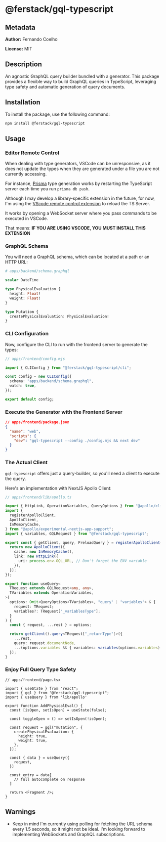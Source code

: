 # @ferstack/gql-typescript

## Metadata

**Author:** Fernando Coelho

**License:** MIT

## Description

An agnostic GraphQL query builder bundled with a generator. This package provides a flexible way to build GraphQL queries in TypeScript, leveraging type safety and automatic generation of query documents.

## Installation

To install the package, use the following command:

```sh
npm install @ferstack/gql-typescript
```

## Usage

### Editor Remote Control

When dealing with type generators, VSCode can be unresponsive, as it does not update the types when they are generated under a file you are not currently accessing.

For instance, [Prisma](https://www.prisma.io/) type generation works by restarting the TypeScript server each time you run `prisma db push`.

Although I may develop a library-specific extension in the future, for now, I'm using the [VScode remote control extension](https://marketplace.visualstudio.com/items?itemName=eliostruyf.vscode-remote-control) to reload the TS Server.

It works by opening a WebSocket server where you pass commands to be executed in VSCode.

That means: **IF YOU ARE USING VSCODE, YOU MUST INSTALL THIS EXTENSION**

### GraphQL Schema

You will need a GraphQL schema, which can be located at a path or an HTTP URL:

```graphql
# apps/backend/schema.graphql

scalar DateTime

type PhysicalEvaluation {
  height: Float!
  weight: Float!
}

type Mutation {
  createPhysicalEvaluation: PhysicalEvaluation!
}
```

### CLI Configuration

Now, configure the CLI to run with the frontend server to generate the types:

```typescript
// apps/frontend/config.mjs

import { CLIConfig } from "@ferstack/gql-typescript/cli";

const config = new CLIConfig({
  schema: "apps/backend/schema.graphql",
  watch: true,
});

export default config;
```

### Execute the Generator with the Frontend Server

```json
// apps/frontend/package.json
{
  "name": "web",
  "scripts": {
    "dev": "gql-typescript --config ./config.mjs && next dev"
  }
}
```

### The Actual Client

`gql-typescript` offers just a query-builder, so you'll need a client to execute the query.

Here's an implementation with NextJS Apollo Client:

```typescript
// apps/frontend/lib/apollo.ts

import { HttpLink, OperationVariables, QueryOptions } from "@apollo/client";
import {
  registerApolloClient,
  ApolloClient,
  InMemoryCache,
} from "@apollo/experimental-nextjs-app-support";
import { variables, GQLRequest } from "@ferstack/gql-typescript";

export const { getClient, query, PreloadQuery } = registerApolloClient(() => {
  return new ApolloClient({
    cache: new InMemoryCache(),
    link: new HttpLink({
      uri: process.env.GQL_URL, // Don't forget the ENV variable
    }),
  });
});

export function useQuery<
  TRequest extends GQLRequest<any, any>,
  TVariables extends OperationVariables,
>(
  options: Omit<QueryOptions<TVariables>, "query" | "variables"> & {
    request: TRequest;
    variables?: TRequest["_variablesType"];
  }
) {
  const { request, ...rest } = options;

  return getClient().query<TRequest["_returnType"]>({
    ...rest,
    query: request.documentNode,
    ...(options.variables && { variables: variables(options.variables) }),
  });
}
```

### Enjoy Full Query Type Safety

```tsx
// apps/frontend/page.tsx

import { useState } from "react";
import { gql } from "@ferstack/gql-typescript";
import { useQuery } from 'lib/apollo'

export function AddPhysicalEval() {
  const [isOpen, setIsOpen] = useState(false);

  const toggleOpen = () => setIsOpen(!isOpen);

  const request = gql("mutation", {
    createPhysicalEvaluation: {
      height: true,
      weight: true,
    },
  });

  const { data } = useQuery({
    request,
  })

  const entry = data[
    // full autocomplete on response
  ]

  return <Fragment />;
}
```

## Warnings

- Keep in mind I'm currently using polling for fetching the URL schema every 1.5 seconds, so it might not be ideal. I'm looking forward to implementing WebSockets and GraphQL subscriptions.

